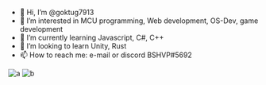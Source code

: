 - 👋 Hi, I’m @goktug7913
- 👀 I’m interested in MCU programming, Web development, OS-Dev, game development
- 🌱 I’m currently learning Javascript, C#, C++
- 💞️ I’m looking to learn Unity, Rust
- 📫 How to reach me: e-mail or discord BSHVP#5692

![a](https://github-readme-stats.vercel.app/api?username=goktug7913&show_icons=true&theme=tokyonight&count_private=true)
![b](https://github-readme-stats.vercel.app/api/top-langs/?username=goktug7913&langs_count=8&show_icons=true&theme=tokyonight&layout=compact)
